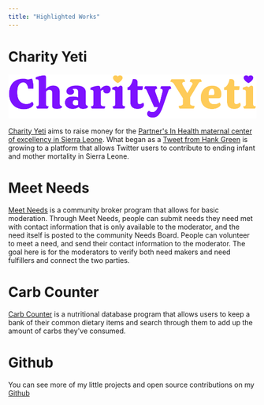 ```yaml
---
title: "Highlighted Works"
---
```


# Charity Yeti

![Charity Yeti](/img/logo.png "Charity Yeti logo, with 'Charity' in purple with a yellow heart dotting the 'i', and 'Yeti' in yellow with a purple heart dotting the 'i'.")

[Charity Yeti](https://github.com/wgeorgecook/charityyeti) aims to raise money for the [Partner's In Health maternal center of excellency in Sierra Leone](https://www.pih.org/maternal-center-excellence?form=hankandjohn). What began as a [Tweet from Hank Green](https://twitter.com/hankgreen/status/1186824079120011264) is growing to a platform that allows Twitter users to contribute to ending infant and mother mortality in Sierra Leone. 

# Meet Needs
[Meet Needs](https://github.com/wgeorgecook/meetneeds) is a community broker program that allows for basic moderation. Through Meet Needs, people can submit needs they need met with contact information that is only available to the moderator, and the need itself is posted to the community Needs Board. People can volunteer to meet a need, and send their contact information to the moderator. The goal here is for the moderators to verify both need makers and need fulfillers and connect the two parties. 

# Carb Counter
[Carb Counter](https://github.com/wgeorgecook/carbCounter) is a nutritional database program that allows users to keep a bank of their common dietary items and search through them to add up the amount of carbs they've consumed. 

# Github
You can see more of my little projects and open source contributions on my [Github](https://github.com/wgeorgecook)